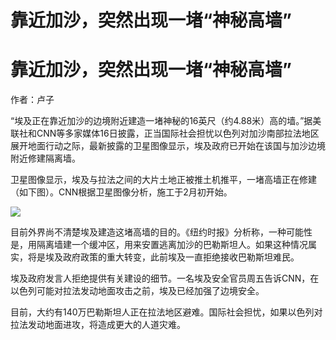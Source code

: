 # 靠近加沙，突然出现一堵“神秘高墙”

# 靠近加沙，突然出现一堵“神秘高墙”

作者：卢子

“埃及正在靠近加沙的边境附近建造一堵神秘的16英尺（约4.88米）高的墙。”据美联社和CNN等多家媒体16日披露，正当国际社会担忧以色列对加沙南部拉法地区展开地面行动之际，最新披露的卫星图像显示，埃及政府已开始在该国与加沙边境附近修建隔离墙。

卫星图像显示，埃及与拉法之间的大片土地正被推土机推平，一堵高墙正在修建（如下图）。CNN根据卫星图像分析，施工于2月初开始。

![](https://inews.gtimg.com/news_bt/O4iXWQTqFixlICY_3a_4HQ8x5KJIg3yQF5_IAqlRKeQgUAA/1000)

目前外界尚不清楚埃及建造这堵高墙的目的。《纽约时报》分析称，一种可能性是，用隔离墙建一个缓冲区，用来安置逃离加沙的巴勒斯坦人。如果这种情况属实，将是埃及政府政策的重大转变，此前埃及一直拒绝接收巴勒斯坦难民。

埃及政府发言人拒绝提供有关建设的细节。一名埃及安全官员周五告诉CNN，在以色列可能对拉法发动地面攻击之前，埃及已经加强了边境安全。

目前，大约有140万巴勒斯坦人正在拉法地区避难。国际社会担忧，如果以色列对拉法发动地面进攻，将造成更大的人道灾难。

